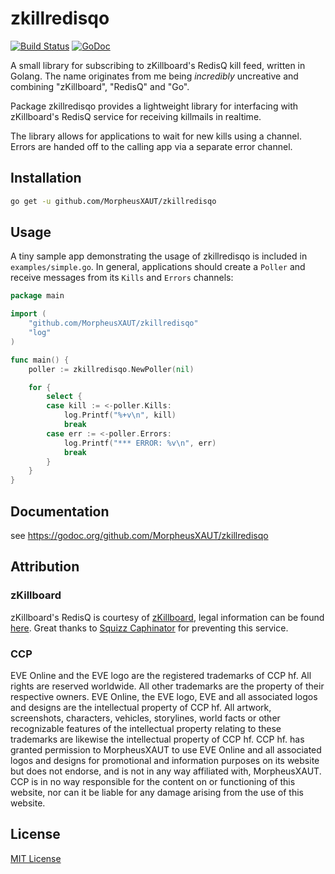 zkillredisqo
=========

[![Build Status](https://travis-ci.org/MorpheusXAUT/zkillredisqo.svg?branch=master)](https://travis-ci.org/MorpheusXAUT/zkillredisqo) [![GoDoc](https://godoc.org/github.com/MorpheusXAUT/zkillredisqo?status.svg)](https://godoc.org/github.com/MorpheusXAUT/zkillredisqo)

A small library for subscribing to zKillboard's RedisQ kill feed, written in Golang. The name originates from me being *incredibly* uncreative and combining "zKillboard", "RedisQ" and "Go".

Package zkillredisqo provides a lightweight library for interfacing with zKillboard's RedisQ service for receiving killmails in realtime.

The library allows for applications to wait for new kills using a channel. Errors are handed off to the calling app via a separate error channel.

Installation
------

```bash
go get -u github.com/MorpheusXAUT/zkillredisqo
```

Usage
------

A tiny sample app demonstrating the usage of zkillredisqo is included in `examples/simple.go`.
In general, applications should create a `Poller` and receive messages from its `Kills` and `Errors` channels:

```go
package main

import (
	"github.com/MorpheusXAUT/zkillredisqo"
	"log"
)

func main() {
	poller := zkillredisqo.NewPoller(nil)

	for {
		select {
		case kill := <-poller.Kills:
			log.Printf("%+v\n", kill)
			break
		case err := <-poller.Errors:
			log.Printf("*** ERROR: %v\n", err)
			break
		}
	}
}
```

Documentation
------
see https://godoc.org/github.com/MorpheusXAUT/zkillredisqo

Attribution
------

### zKillboard
zKillboard's RedisQ is courtesy of [zKillboard](https://zkillboard.com), legal information can be found [here](https://zkillboard.com/information/legal/). Great thanks to [Squizz Caphinator](https://zkillboard.com/character/1633218082/) for preventing this service.

### CCP
EVE Online and the EVE logo are the registered trademarks of CCP hf. All rights are reserved worldwide. All other trademarks are the property of their respective owners. EVE Online, the EVE logo, EVE and all associated logos and designs are the intellectual property of CCP hf. All artwork, screenshots, characters, vehicles, storylines, world facts or other recognizable features of the intellectual property relating to these trademarks are likewise the intellectual property of CCP hf. CCP hf. has granted permission to MorpheusXAUT to use EVE Online and all associated logos and designs for promotional and information purposes on its website but does not endorse, and is not in any way affiliated with, MorpheusXAUT. CCP is in no way responsible for the content on or functioning of this website, nor can it be liable for any damage arising from the use of this website.

License
------

[MIT License](https://opensource.org/licenses/mit-license.php)